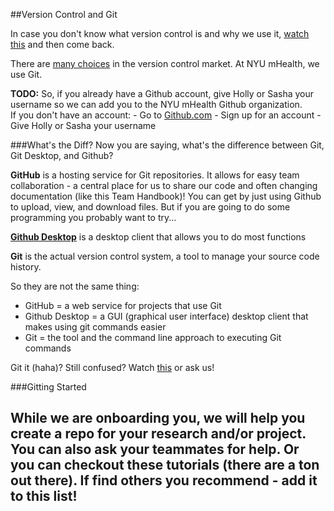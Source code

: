 ##Version Control and Git

In case you don't know what version control is and why we use it, [watch this](http://git-scm.com/video/what-is-version-control) and then come back.

There are [many choices](https://en.wikipedia.org/wiki/Comparison_of_version_control_software) in the version control market. At NYU mHealth, we use Git. 

**TODO:**
So, if you already have a Github account, give Holly or Sasha your username so we can add you to the NYU mHealth Github organization.  
If you don't have an account:
        - Go to [Github.com](https://github.com/)
        - Sign up for an account
        - Give Holly or Sasha your username

###What's the Diff?
Now you are saying, what's the difference between Git, Git Desktop, and Github? 

**GitHub** is a hosting service for Git repositories. It allows for easy team collaboration - a central place for us to share our code and often changing documentation (like this Team Handbook)! You can get by just using Github to upload, view, and download files. But if you are going to do some programming you probably want to try... 

**[Github Desktop](https://desktop.github.com/)** is a desktop client that allows you to do most functions   

**Git** is the actual version control system, a tool to manage your source code history.   

So they are not the same thing: 
- GitHub = a web service for projects that use Git
- Github Desktop = a GUI (graphical user interface) desktop client that makes using git commands easier
- Git = the tool and the command line approach to executing Git commands

Git it (haha)? Still confused? Watch [this](https://www.youtube.com/watch?v=xKVlZ3wFVKA) or ask us!

###Gitting Started

While we are onboarding you, we will help you create a repo for your research and/or project. You can also ask your teammates for help. Or you can checkout these tutorials (there are a ton out there). If find others you recommend - add it to this list!
- 

